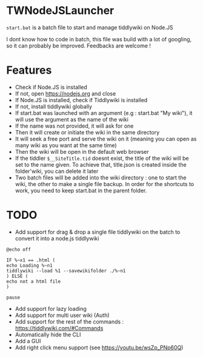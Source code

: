# TWNodeJSLauncher
`start.bat` is a batch file to start and manage tiddlywiki on Node.JS

I dont know how to code in batch, this file was build with a lot of googling, so it can probably be improved. 
Feedbacks are welcome !

# Features

* Check if Node.JS is installed
* If not, open https://nodejs.org and close
* If Node.JS is installed, check if Tiddlywiki is installed
* If not, install tiddlywiki globally
* If start.bat was launched with an argument (e.g : start.bat "My wiki"), it will use the argument as the name of the wiki
* If the name was not provided, it will ask for one
* Then it will create or initiate the wiki in the same directory
* It will seek a free port and serve the wiki on it (meaning you can open as many wiki as you want at the same time)
* Then the wiki will be open in the default web browser
* If the tiddler `$__SiteTitle.tid` doesnt exist, the title of the wiki will be set to the name given. To achieve that, title.json is created inside the folder'wiki, you can delete it later
* Two batch files will be added into the wiki directory : one to start the wiki, the other to make a single file backup. In order for the shortcuts to work, you need to keep start.bat in the parent folder.

# TODO

* Add support for drag & drop a single file tiddlywiki on the batch to convert it into a node.js tiddlywiki
```
@echo off

IF %~x1 == .html (
echo Loading %~n1
tiddlywiki --load %1 --savewikifolder ./%~n1
) ELSE (
echo not a html file
)

pause
```
* Add support for lazy loading
* Add support for multi user wiki (Auth)
* Add support for the rest of the commands : https://tiddlywiki.com/#Commands
* Automatically hide the CLI
* Add a GUI
* Add right click menu support (see https://youtu.be/wsZp_PNp60Q)

